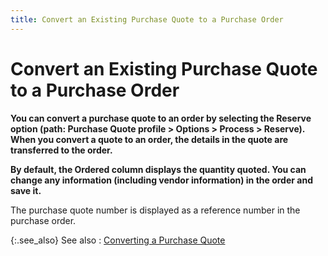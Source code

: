 ```yaml
---
title: Convert an Existing Purchase Quote to a Purchase Order
---
```


# Convert an Existing Purchase Quote to a Purchase Order


**You can convert a purchase quote to an  order by selecting the **Reserve**  option (path: **Purchase** **Quote**  profile > **Options** > **Process** > **Reserve**).  When you convert a quote to an order, the details in the quote are transferred  to the order.**


**By default, the **Ordered**  column displays the quantity quoted. You can change any information (including  vendor information) in the order and save it.**


The purchase quote number is displayed as a reference number in the  purchase order.


{:.see_also}
See also
: [Converting  a Purchase Quote]({{site.pp_baseurl}}/purc-proc/pqs/pq-processes/convert-a-purchase-quote-to-a-purchase-order/converting_a_purchase_quote.html)
